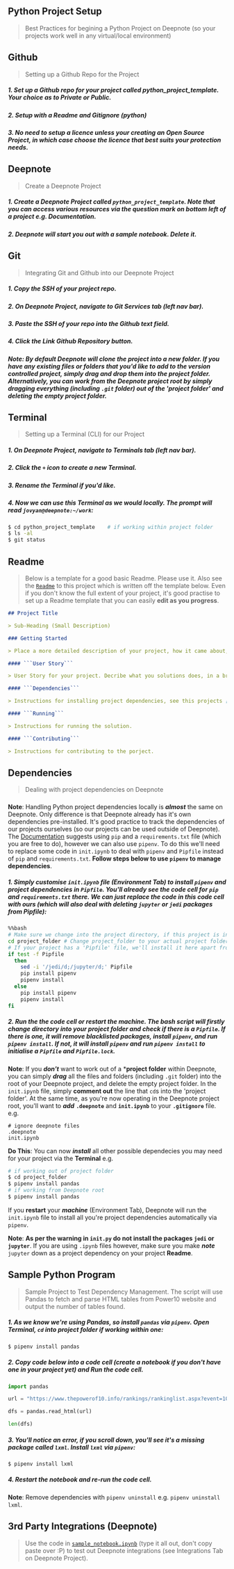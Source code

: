 ## Python Project Setup
> Best Practices for begining a Python Project on Deepnote (so your projects work well in any virtual/local environment)

## Github  
> Setting up a Github Repo for the Project

##### 1. Set up a **Github repo** for your project called python_project_template. Your choice as to Private or Public.

##### 2. Setup with a **Readme and Gitignore (python)**

##### 3. No need to setup a **licence** unless your creating an ***Open Source*** Project, in which case choose the licence that best suits your protection needs.

## Deepnote
> Create a Deepnote Project

##### 1. Create a **Deepnote Project** called ```python_project_template```. Note that you can access various resources via the ***question mark*** on ***bottom left*** of a project e.g. Documentation.

##### 2. Deepnote will start you out with a sample notebook. **Delete** it.

## Git
> Integrating Git and Github into our Deepnote Project

##### 1. **Copy the SSH** of your project repo.

##### 2. On Deepnote Project, navigate to **Git Services** tab (left nav bar).

##### 3. ***Paste*** the SSH of your repo into the **Github** text field.

##### 4. ***Click*** the **Link Github Repository** button.

##### **Note**: By **default** Deepnote will **clone** the project into a new ***folder***. If you have any ***existing*** files or folders that you'd like to add to the version controlled project, simply drag and drop them into the project folder. **Alternatively**, you can work from the Deepnote project root by simply dragging everything (including ```.git``` folder) out of the 'project folder' and deleting the empty project folder.

## Terminal
> Setting up a Terminal (CLI) for our Project

##### 1. On Deepnote Project, navigate to **Terminals** tab (left nav bar).

##### 2. ***Click*** the ```+``` icon to create a new Terminal.

##### 3. ***Rename*** the **Terminal** if you'd like.

##### 4. Now we can use this **Terminal** as we would ***locally***. The ***prompt*** will read ```jovyan@deepnote:~/work```:

```bash
$ cd python_project_template    # if working within project folder
$ ls -al
$ git status
```

## Readme 
> Below is a template for a good basic Readme. Please use it. Also see the [```Readme```](./Readme.md) to this project which is written off the template below. Even if you don't know the full extent of your project, it's good practise to set up a Readme template that you can easily **edit as you progress**.

```markdown
## Project Title

> Sub-Heading (Small Description)

### Getting Started

> Place a more detailed description of your project, how it came about, inspiration, reading. 

#### ```User Story```

> User Story for your project. Decribe what you solutions does, in a brief step by step story.

#### ```Dependencies```

> Instructions for installing project dependencies, see this projects [Readme](./Readme.md) for a good template.

#### ```Running```

> Instructions for running the solution.

#### ```Contributing```

> Instructions for contributing to the porject.
```

## Dependencies
> Dealing with project dependencies on Deepnote

###

**Note**: Handling Python project dependencies locally is ***almost*** the same on Deepnote. Only difference is that Deepnote already has it's own dependencies pre-installed. It's good practice to track the dependencies of our projects ourselves (so our projects can be used outside of Deepnote). The [Documentation](https://docs.deepnote.com/environment/python-requirements) suggests using ```pip``` and a ```requirements.txt``` file (which you are free to do), however we can also use ```pipenv```. To do this we'll need to replace some code in ```init.ipynb``` to deal with ```pipenv``` and ```Pipfile``` instead of ```pip``` and ```requirements.txt```. **Follow steps below to use ```pipenv``` to manage dependencies**.

##### 1. Simply customise ```init.ipynb``` file (Environment Tab) to install ```pipenv``` and project dependencies in ```Pipfile```. You'll already see the code cell for ```pip``` and ```requirements.txt``` there. We can just **replace the code in this code cell with ours** (which will also deal with deleting ```jupyter``` or ```jedi``` packages from Pipfile):

```bash
%%bash
# Make sure we change into the project directory, if this project is in the root directory comment out the line below.
cd project_folder # Change project_folder to your actual project folder name!
# If your project has a 'Pipfile' file, we'll install it here apart from blacklisted packages that interfere with Deepnote (see above).
if test -f Pipfile
  then
    sed -i '/jedi/d;/jupyter/d;' Pipfile
    pip install pipenv
    pipenv install
  else 
    pip install pipenv
    pipenv install
fi
```

##### 2. **Run** the the ***code cell*** or **restart** the ***machine***. The bash script will firstly change directory into your project folder and check if there is a ```Pipfile```. If there is one, it will remove blacklisted packages, install ```pipenv```, and run ```pipenv install```. If not, it will install ```pipenv``` and run ```pipenv install``` to initialise a ```Pipfile``` and ```Pipfile.lock```.

**Note**: If you ***don't*** want to work out of a ***project folder** within Deepnote, you can simply ***drag*** all the files and folders (including ```.git``` folder) into the root of your Deepnote project, and delete the empty project folder. In the ```init.ipynb``` file, simply **comment out** the line that ```cd```s into the 'project folder'. At the same time, as you're now operating in the Deepnote project root, you'll want to ***add*** **```.deepnote```**  and **```init.ipynb```** to your **```.gitignore```** file. e.g.

```
# ignore deepnote files
.deepnote
init.ipynb
```

**Do This**: You can now ***install*** all other possible dependecies you may need for your project via the **Terminal** e.g. 

  ```bash
  # if working out of project folder
  $ cd project_folder
  $ pipenv install pandas
  # if working from Deepnote root
  $ pipenv install pandas
  ``` 

  If you **restart** your ***machine*** (Environment Tab), Deepnote will run the ```init.ipynb``` file to install all you're project dependencies automatically via ```pipenv```.

**Note**: **As per the warning in ```init.py``` do not install the packages ```jedi``` or ```jupyter```**. If you are using ```.ipynb``` files however, make sure you make ***note*** ```jupyter``` down as a project dependency on your project **Readme**.

## Sample Python Program

> Sample Project to Test Dependency Management. The script will use Pandas to fetch and parse HTML tables from Power10 website and output the number of tables found.

##### 1. As we know we're using Pandas, so install ```pandas``` via ```pipenv```. Open Terminal, ``cd`` into project folder if working within one: 

```bash
$ pipenv install pandas
```

##### 2. **Copy** code below into a code cell (create a notebook if you don't have one in your project yet) and ***Run*** the code cell.

```python
import pandas

url = "https://www.thepowerof10.info/rankings/rankinglist.aspx?event=100&agegroup=ALL&sex=W&year=2020"

dfs = pandas.read_html(url)

len(dfs)
```

##### 3. You'll notice an error, if you scroll down, you'll see it's a missing package called ```lxml```. Install ```lxml``` via ```pipenv```:

```bash
$ pipenv install lxml
```

##### 4. Restart the notebook and re-run the code cell.

**Note**: Remove dependencies with ```pipenv uninstall``` e.g. ```pipenv uninstall lxml```.

## 3rd Party Integrations (Deepnote)

> Use the code in [```sample_notebook.ipynb```](./sample_notebook.ipynb) (type it all out, don't copy paste over :P) to test out Deepnote integrations (see Integrations Tab on Deepnote Project).
